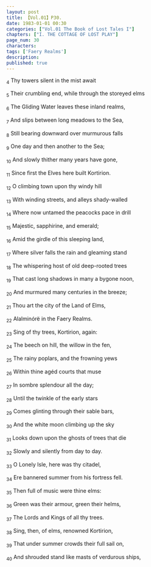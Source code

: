 ```yaml
---
layout: post
title: 【Vol.01】P30.
date: 1983-01-01 00:30
categories: ["Vol.01 The Book of Lost Tales I"]
chapters: ["I. THE COTTAGE OF LOST PLAY"]
page_num: 30
characters:
tags: ['Faery Realms']
description:
published: true
---
```


<SUB>4</SUB> Thy towers silent in the mist await

<SUB>5</SUB> Their crumbling end,  while through the storeyed elms

<SUB>6</SUB> The Gliding Water leaves these inland realms,

<SUB>7</SUB> And slips between long meadows to the Sea,

<SUB>8</SUB> Still bearing downward over murmurous falls

<SUB>9</SUB> One day and then another to the Sea;

<SUB>10</SUB> And slowly thither many years have gone,

<SUB>11</SUB> Since first the Elves here built Kortirion.

<SUB>12</SUB> O climbing town upon thy windy hill

<SUB>13</SUB> With winding streets, and alleys shady-walled

<SUB>14</SUB> Where now untamed the peacocks pace in drill

<SUB>15</SUB> Majestic, sapphirine, and emerald;

<SUB>16</SUB> Amid the girdle of this sleeping land,

<SUB>17</SUB> Where silver falls the rain and gleaming stand

<SUB>18</SUB> The whispering host of old deep-rooted trees

<SUB>19</SUB> That cast long shadows in many a bygone noon,

<SUB>20</SUB> And murmured many centuries in the breeze;

<SUB>21</SUB> Thou art the city of the Land of Elms,

<SUB>22</SUB> Alalminórë in the Faery Realms.

<SUB>23</SUB> Sing of thy trees, Kortirion, again:

<SUB>24</SUB> The beech on hill, the willow in the fen,

<SUB>25</SUB> The rainy poplars, and the frowning yews

<SUB>26</SUB> Within thine agéd courts that muse

<SUB>27</SUB> In sombre splendour all the day;

<SUB>28</SUB> Until the twinkle of the early stars

<SUB>29</SUB> Comes glinting through their sable bars,

<SUB>30</SUB> And the white moon climbing up the sky

<SUB>31</SUB> Looks down upon the ghosts of trees that die

<SUB>32</SUB> Slowly and silently from day to day.

<SUB>33</SUB> O Lonely Isle, here was thy citadel,

<SUB>34</SUB> Ere bannered summer from his fortress fell.

<SUB>35</SUB> Then full of music were thine elms:

<SUB>36</SUB> Green was their armour, green their helms,

<SUB>37</SUB> The Lords and Kings of all thy trees.

<SUB>38</SUB> Sing, then, of elms, renowned Kortirion,

<SUB>39</SUB> That under summer crowds their full sail on,

<SUB>40</SUB> And shrouded stand like masts of verdurous ships,
